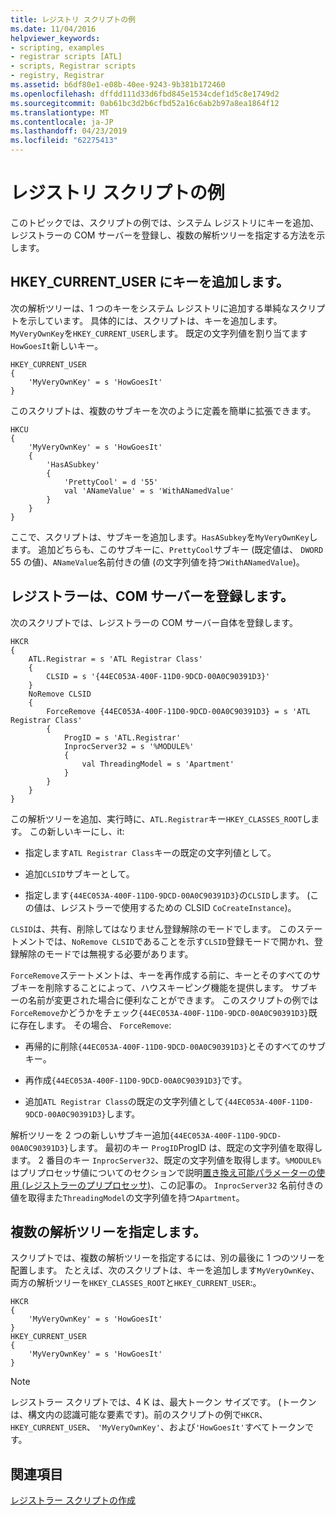```yaml
---
title: レジストリ スクリプトの例
ms.date: 11/04/2016
helpviewer_keywords:
- scripting, examples
- registrar scripts [ATL]
- scripts, Registrar scripts
- registry, Registrar
ms.assetid: b6df80e1-e08b-40ee-9243-9b381b172460
ms.openlocfilehash: dffdd111d33d6fbd845e1534cdef1d5c8e1749d2
ms.sourcegitcommit: 0ab61bc3d2b6cfbd52a16c6ab2b97a8ea1864f12
ms.translationtype: MT
ms.contentlocale: ja-JP
ms.lasthandoff: 04/23/2019
ms.locfileid: "62275413"
---
```

# <a name="registry-scripting-examples"></a>レジストリ スクリプトの例

このトピックでは、スクリプトの例では、システム レジストリにキーを追加、レジストラーの COM サーバーを登録し、複数の解析ツリーを指定する方法を示します。

## <a name="add-a-key-to-hkeycurrentuser"></a>HKEY_CURRENT_USER にキーを追加します。

次の解析ツリーは、1 つのキーをシステム レジストリに追加する単純なスクリプトを示しています。 具体的には、スクリプトは、キーを追加します。`MyVeryOwnKey`を`HKEY_CURRENT_USER`します。 既定の文字列値を割り当てます`HowGoesIt`新しいキー。

```
HKEY_CURRENT_USER
{
    'MyVeryOwnKey' = s 'HowGoesIt'
}
```

このスクリプトは、複数のサブキーを次のように定義を簡単に拡張できます。

```
HKCU
{
    'MyVeryOwnKey' = s 'HowGoesIt'
    {
        'HasASubkey'
        {
            'PrettyCool' = d '55'
            val 'ANameValue' = s 'WithANamedValue'
        }
    }
}
```

ここで、スクリプトは、サブキーを追加します。`HasASubkey`を`MyVeryOwnKey`します。 追加どちらも、このサブキーに、`PrettyCool`サブキー (既定値は、 `DWORD` 55 の値)、`ANameValue`名前付きの値 (の文字列値を持つ`WithANamedValue`)。

##  <a name="_atl_register_the_registrar_com_server"></a> レジストラーは、COM サーバーを登録します。

次のスクリプトでは、レジストラーの COM サーバー自体を登録します。

```
HKCR
{
    ATL.Registrar = s 'ATL Registrar Class'
    {
        CLSID = s '{44EC053A-400F-11D0-9DCD-00A0C90391D3}'
    }
    NoRemove CLSID
    {
        ForceRemove {44EC053A-400F-11D0-9DCD-00A0C90391D3} = s 'ATL Registrar Class'
        {
            ProgID = s 'ATL.Registrar'
            InprocServer32 = s '%MODULE%'
            {
                val ThreadingModel = s 'Apartment'
            }
        }
    }
}
```

この解析ツリーを追加、実行時に、`ATL.Registrar`キー`HKEY_CLASSES_ROOT`します。 この新しいキーにし、it:

- 指定します`ATL Registrar Class`キーの既定の文字列値として。

- 追加`CLSID`サブキーとして。

- 指定します`{44EC053A-400F-11D0-9DCD-00A0C90391D3}`の`CLSID`します。 (この値は、レジストラーで使用するための CLSID `CoCreateInstance`)。

`CLSID`は、共有、削除してはなりません登録解除のモードでします。 このステートメントでは、`NoRemove CLSID`であることを示す`CLSID`登録モードで開かれ、登録解除のモードでは無視する必要があります。

`ForceRemove`ステートメントは、キーを再作成する前に、キーとそのすべてのサブキーを削除することによって、ハウスキーピング機能を提供します。 サブキーの名前が変更された場合に便利なことができます。 このスクリプトの例では`ForceRemove`かどうかをチェック`{44EC053A-400F-11D0-9DCD-00A0C90391D3}`既に存在します。 その場合、 `ForceRemove`:

- 再帰的に削除`{44EC053A-400F-11D0-9DCD-00A0C90391D3}`とそのすべてのサブキー。

- 再作成`{44EC053A-400F-11D0-9DCD-00A0C90391D3}`です。

- 追加`ATL Registrar Class`の既定の文字列値として`{44EC053A-400F-11D0-9DCD-00A0C90391D3}`します。

解析ツリーを 2 つの新しいサブキー追加`{44EC053A-400F-11D0-9DCD-00A0C90391D3}`します。 最初のキー `ProgID`ProgID は、既定の文字列値を取得します。 2 番目のキー `InprocServer32`、既定の文字列値を取得します。`%MODULE%`はプリプロセッサ値についてのセクションで説明[置き換え可能パラメーターの使用 (レジストラーのプリプロセッサ)](../atl/using-replaceable-parameters-the-registrar-s-preprocessor.md)、この記事の。 `InprocServer32` 名前付きの値を取得また`ThreadingModel`の文字列値を持つ`Apartment`。

## <a name="specify-multiple-parse-trees"></a>複数の解析ツリーを指定します。

スクリプトでは、複数の解析ツリーを指定するには、別の最後に 1 つのツリーを配置します。 たとえば、次のスクリプトは、キーを追加します`MyVeryOwnKey`、両方の解析ツリーを`HKEY_CLASSES_ROOT`と`HKEY_CURRENT_USER`:。

```
HKCR
{
    'MyVeryOwnKey' = s 'HowGoesIt'
}
HKEY_CURRENT_USER
{
    'MyVeryOwnKey' = s 'HowGoesIt'
}
```

> [!NOTE]
> レジストラー スクリプトでは、4 K は、最大トークン サイズです。 (トークンは、構文内の認識可能な要素です)。前のスクリプトの例で`HKCR`、 `HKEY_CURRENT_USER`、 `'MyVeryOwnKey'`、および`'HowGoesIt'`すべてトークンです。

## <a name="see-also"></a>関連項目

[レジストラー スクリプトの作成](../atl/creating-registrar-scripts.md)
